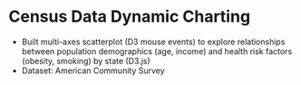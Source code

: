# Census Data Dynamic Charting
- Built multi-axes scatterplot (D3 mouse events) to explore relationships between population demographics (age, income) and health risk factors (obesity, smoking) by state (D3.js)
- Dataset: American Community Survey
